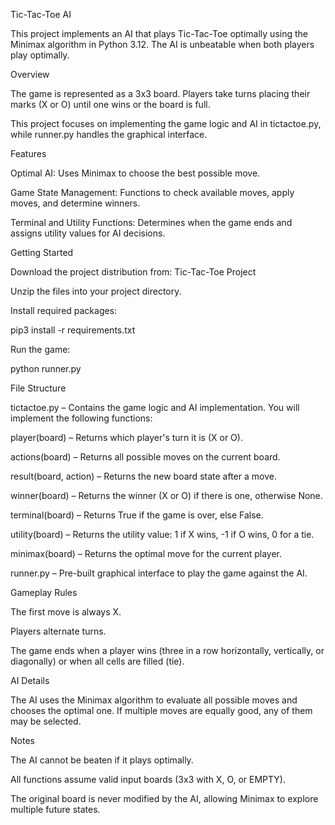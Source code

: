 Tic-Tac-Toe AI

This project implements an AI that plays Tic-Tac-Toe optimally using the Minimax algorithm in Python 3.12. The AI is unbeatable when both players play optimally.

Overview

The game is represented as a 3x3 board. Players take turns placing their marks (X or O) until one wins or the board is full.

This project focuses on implementing the game logic and AI in tictactoe.py, while runner.py handles the graphical interface.

Features

Optimal AI: Uses Minimax to choose the best possible move.

Game State Management: Functions to check available moves, apply moves, and determine winners.

Terminal and Utility Functions: Determines when the game ends and assigns utility values for AI decisions.

Getting Started

Download the project distribution from:
Tic-Tac-Toe Project

Unzip the files into your project directory.

Install required packages:

pip3 install -r requirements.txt


Run the game:

python runner.py

File Structure

tictactoe.py – Contains the game logic and AI implementation. You will implement the following functions:

player(board) – Returns which player's turn it is (X or O).

actions(board) – Returns all possible moves on the current board.

result(board, action) – Returns the new board state after a move.

winner(board) – Returns the winner (X or O) if there is one, otherwise None.

terminal(board) – Returns True if the game is over, else False.

utility(board) – Returns the utility value: 1 if X wins, -1 if O wins, 0 for a tie.

minimax(board) – Returns the optimal move for the current player.

runner.py – Pre-built graphical interface to play the game against the AI.

Gameplay Rules

The first move is always X.

Players alternate turns.

The game ends when a player wins (three in a row horizontally, vertically, or diagonally) or when all cells are filled (tie).

AI Details

The AI uses the Minimax algorithm to evaluate all possible moves and chooses the optimal one. If multiple moves are equally good, any of them may be selected.

Notes

The AI cannot be beaten if it plays optimally.

All functions assume valid input boards (3x3 with X, O, or EMPTY).

The original board is never modified by the AI, allowing Minimax to explore multiple future states.
